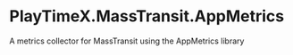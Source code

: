 # PlayTimeX.MassTransit.AppMetrics
A metrics collector for MassTransit using the AppMetrics library
